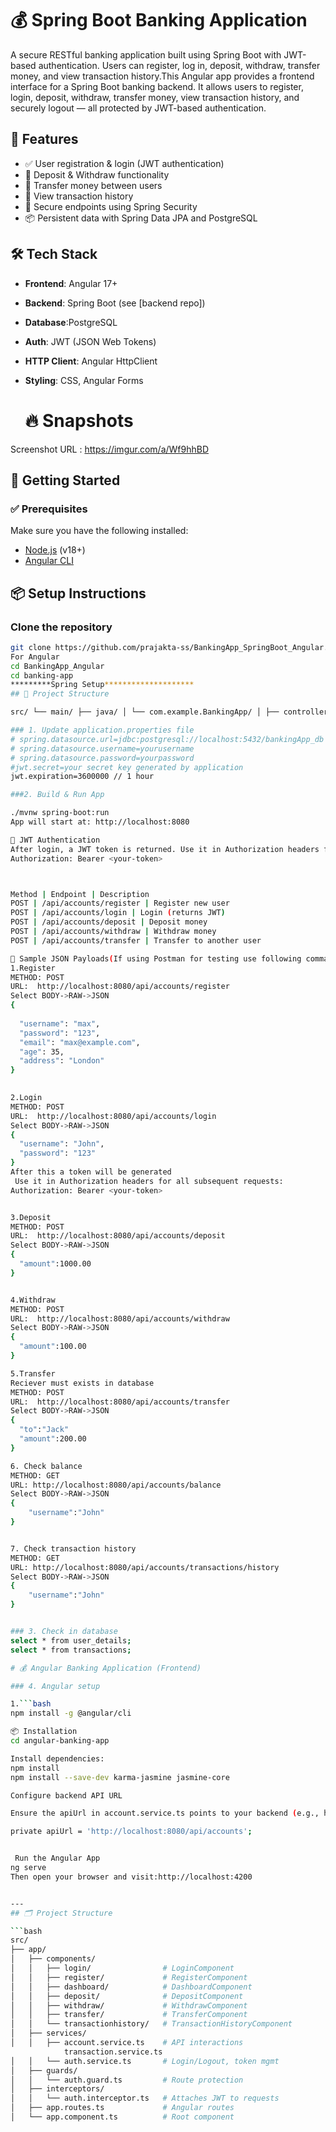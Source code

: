 
# 💰 Spring Boot Banking Application

A secure RESTful banking application built using Spring Boot with JWT-based authentication. Users can register, log in, deposit, withdraw, transfer money, and view transaction history.This Angular app provides a frontend interface for a Spring Boot banking backend. It allows users to register, login, deposit, withdraw, transfer money, view transaction history, and securely logout — all protected by JWT-based authentication.

## 🚀 Features

- ✅ User registration & login (JWT authentication)
- 💸 Deposit & Withdraw functionality
- 🔄 Transfer money between users
- 📜 View transaction history
- 🔐 Secure endpoints using Spring Security
- 📦 Persistent data with Spring Data JPA and PostgreSQL

## 🛠️ Tech Stack

- **Frontend**: Angular 17+
- **Backend**: Spring Boot (see [backend repo])
- **Database**:PostgreSQL
- **Auth**: JWT (JSON Web Tokens)
- **HTTP Client**: Angular HttpClient
- **Styling**: CSS, Angular Forms

  # 🔥 Snapshots

Screenshot URL : https://imgur.com/a/Wf9hhBD

## 🚀 Getting Started

### ✅ Prerequisites

Make sure you have the following installed:

- [Node.js](https://nodejs.org/en/) (v18+)
- [Angular CLI](https://angular.io/cli)





## 📦 Setup Instructions

###  Clone the repository

```bash
git clone https://github.com/prajakta-ss/BankingApp_SpringBoot_Angular.git
For Angular
cd BankingApp_Angular
cd banking-app
*********Spring Setup********************
## 📁 Project Structure

src/ └── main/ ├── java/ │ └── com.example.BankingApp/ │ ├── controller/ #BankController │ ├── model/ # Entities: Account, Transaction │ ├── repository/ # Account,Transaction repositories │ ├── service/ Account,CustomUserDetailsService,Transaction │ └── security/ # JWTauth,Cors,Swagger,Security config └── resources/ ├── application.properties 

### 1. Update application.properties file
# spring.datasource.url=jdbc:postgresql://localhost:5432/bankingApp_db
# spring.datasource.username=yourusername
# spring.datasource.password=yourpassword
#jwt.secret=your secret key generated by application
jwt.expiration=3600000 // 1 hour

###2. Build & Run App

./mvnw spring-boot:run
App will start at: http://localhost:8080

🔐 JWT Authentication
After login, a JWT token is returned. Use it in Authorization headers for all subsequent requests:
Authorization: Bearer <your-token>



Method | Endpoint | Description
POST | /api/accounts/register | Register new user
POST | /api/accounts/login | Login (returns JWT)
POST | /api/accounts/deposit | Deposit money
POST | /api/accounts/withdraw | Withdraw money
POST | /api/accounts/transfer | Transfer to another user

🧪 Sample JSON Payloads(If using Postman for testing use following commands)
1.Register
METHOD: POST
URL:  http://localhost:8080/api/accounts/register
Select BODY->RAW->JSON
{
  
  "username": "max",
  "password": "123",
  "email": "max@example.com",
  "age": 35,
  "address": "London"
}
  

2.Login
METHOD: POST
URL:  http://localhost:8080/api/accounts/login
Select BODY->RAW->JSON
{
  "username": "John",
  "password": "123"
}
After this a token will be generated
 Use it in Authorization headers for all subsequent requests:
Authorization: Bearer <your-token>


3.Deposit
METHOD: POST
URL:  http://localhost:8080/api/accounts/deposit
Select BODY->RAW->JSON
{
  "amount":1000.00
}


4.Withdraw
METHOD: POST
URL:  http://localhost:8080/api/accounts/withdraw
Select BODY->RAW->JSON
{
  "amount":100.00
}

5.Transfer
Reciever must exists in database
METHOD: POST
URL:  http://localhost:8080/api/accounts/transfer
Select BODY->RAW->JSON
{
  "to":"Jack"
  "amount":200.00
}

6. Check balance
METHOD: GET
URL: http://localhost:8080/api/accounts/balance
Select BODY->RAW->JSON
{
    "username":"John"
}


7. Check transaction history
METHOD: GET
URL: http://localhost:8080/api/accounts/transactions/history
Select BODY->RAW->JSON
{
    "username":"John"
}


### 3. Check in database
select * from user_details;
select * from transactions;

# 💰 Angular Banking Application (Frontend)

### 4. Angular setup

1.```bash
npm install -g @angular/cli

📦 Installation
cd angular-banking-app

Install dependencies:
npm install
npm install --save-dev karma-jasmine jasmine-core

Configure backend API URL

Ensure the apiUrl in account.service.ts points to your backend (e.g., http://localhost:8080/api/accounts):

private apiUrl = 'http://localhost:8080/api/accounts';


 Run the Angular App
ng serve
Then open your browser and visit:http://localhost:4200


---
## 🗂️ Project Structure

```bash
src/
├── app/
│   ├── components/
│   │   ├── login/                # LoginComponent
│   │   ├── register/             # RegisterComponent
│   │   ├── dashboard/            # DashboardComponent
│   │   ├── deposit/              # DepositComponent
│   │   ├── withdraw/             # WithdrawComponent
│   │   ├── transfer/             # TransferComponent
│   │   └── transactionhistory/   # TransactionHistoryComponent
│   ├── services/
│   │   ├── account.service.ts    # API interactions
            transaction.service.ts
│   │   └── auth.service.ts       # Login/Logout, token mgmt
│   ├── guards/
│   │   └── auth.guard.ts         # Route protection
│   ├── interceptors/
│   │   └── auth.interceptor.ts   # Attaches JWT to requests
│   ├── app.routes.ts             # Angular routes
│   └── app.component.ts          # Root component



